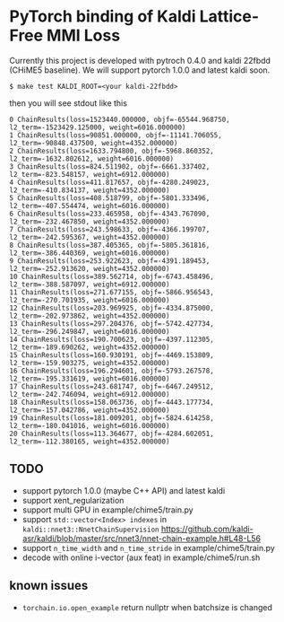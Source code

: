 # PyTorch binding of Kaldi Lattice-Free MMI Loss

Currently this project is developed with pytroch 0.4.0 and kaldi 22fbdd (CHiME5 baseline). We will support pytorch 1.0.0 and latest kaldi soon.

``` console
$ make test KALDI_ROOT=<your kaldi-22fbdd>
```

then you will see stdout like this

``` console
0 ChainResults(loss=1523440.000000, objf=-65544.968750, l2_term=-1523429.125000, weight=6016.000000)
1 ChainResults(loss=90851.000000, objf=-11141.706055, l2_term=-90848.437500, weight=4352.000000)
2 ChainResults(loss=1633.794800, objf=-5968.860352, l2_term=-1632.802612, weight=6016.000000)
3 ChainResults(loss=824.511902, objf=-6661.337402, l2_term=-823.548157, weight=6912.000000) 
4 ChainResults(loss=411.817657, objf=-4280.249023, l2_term=-410.834137, weight=4352.000000) 
5 ChainResults(loss=408.518799, objf=-5801.333496, l2_term=-407.554474, weight=6016.000000) 
6 ChainResults(loss=233.465958, objf=-4343.767090, l2_term=-232.467850, weight=4352.000000) 
7 ChainResults(loss=243.598633, objf=-4366.199707, l2_term=-242.595367, weight=4352.000000) 
8 ChainResults(loss=387.405365, objf=-5805.361816, l2_term=-386.440369, weight=6016.000000) 
9 ChainResults(loss=253.922623, objf=-4391.189453, l2_term=-252.913620, weight=4352.000000) 
10 ChainResults(loss=389.562714, objf=-6743.458496, l2_term=-388.587097, weight=6912.000000)
11 ChainResults(loss=271.677155, objf=-5866.956543, l2_term=-270.701935, weight=6016.000000)
12 ChainResults(loss=203.969925, objf=-4334.875000, l2_term=-202.973862, weight=4352.000000)
13 ChainResults(loss=297.204376, objf=-5742.427734, l2_term=-296.249847, weight=6016.000000)
14 ChainResults(loss=190.700623, objf=-4397.112305, l2_term=-189.690262, weight=4352.000000)
15 ChainResults(loss=160.930191, objf=-4469.153809, l2_term=-159.903275, weight=4352.000000)
16 ChainResults(loss=196.294601, objf=-5793.267578, l2_term=-195.331619, weight=6016.000000)
17 ChainResults(loss=243.681747, objf=-6467.249512, l2_term=-242.746094, weight=6912.000000)
18 ChainResults(loss=158.063736, objf=-4443.177734, l2_term=-157.042786, weight=4352.000000)
19 ChainResults(loss=181.009201, objf=-5824.614258, l2_term=-180.041016, weight=6016.000000)
20 ChainResults(loss=113.364677, objf=-4284.602051, l2_term=-112.380165, weight=4352.000000) 
```


## TODO

- support pytorch 1.0.0 (maybe C++ API) and latest kaldi
- support xent_regularization
- support multi GPU in example/chime5/train.py
- support `std::vector<Index> indexes` in `kaldi::nnet3::NnetChainSupervision` https://github.com/kaldi-asr/kaldi/blob/master/src/nnet3/nnet-chain-example.h#L48-L56
- support `n_time_width` and `n_time_stride` in example/chime5/train.py
- decode with online i-vector (aux feat) in example/chime5/run.sh


## known issues

- `torchain.io.open_example` return nullptr when batchsize is changed

